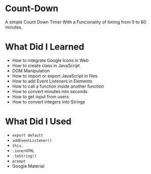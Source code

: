 # Count-Down
A simple Count Down Timer With a Funcionality of timing from 0 to 60 minutes.

# What Did I Learned
<ul>
  <li>How to integrate Google Icons in Web</li>
  <li>How to create class in JavaScript</li>
  <li>DOM Manipulation</li>
  <li>How to import or export JavaScript in files</li>
  <li>How to add Event Listeners in Elements</li>
  <li>How to call a function inside another function</li>
  <li>How to convert minutes into seconds </li>
  <li>How to get input from users</li>
  <li>How to convert integers into Strings</li>
 </ul>
 
# What Did I Used
<ul>
  <li><code>export default</code></li>
  <li><code>addEventListener()</code></li>
  <li><code>this.</code></li>
  <li><code>.innerHTML</code></li>
  <li><code>.toString()</code></li>
  <li><code>prompt</code></li>
  <li>Google Material</li>
</ul>
